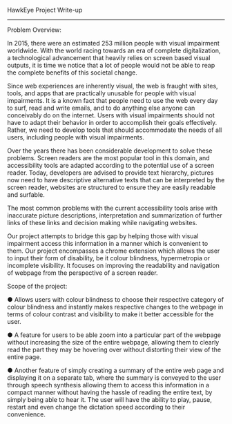 HawkEye
Project Write-up
________________________________________
Problem Overview: 

In 2015, there were an estimated 253 million people with visual impairment worldwide. With the world racing towards an era of complete digitalization, a technological advancement that heavily relies on screen based visual outputs, it is time we notice that a lot of people would not be able to reap the complete benefits of this societal change.

Since web experiences are inherently visual, the web is fraught with sites, tools, and apps that are practically unusable for people with visual impairments. It is a known fact that people need to use the web every day to surf, read and write emails, and to do anything else anyone can conceivably do on the internet. Users with visual impairments should not have to adapt their behavior in order to accomplish their goals effectively. Rather, we need to develop tools that should accommodate the needs of all users, including people with visual impairments.

Over the years there has been considerable development to solve these problems. Screen readers are the most popular tool in this domain, and accessibility tools are adapted according to the potential use of a screen reader. Today, developers are advised to provide text hierarchy, pictures now need to have descriptive alternative texts that can be interpreted by the screen reader, websites are structured to ensure they are easily readable and surfable.

The most common problems with the current accessibility tools arise with inaccurate picture descriptions, interpretation and summarization of further links of these links and decision making while navigating websites.

Our project attempts to bridge this gap by helping those with visual impairment access this information in a manner which is convenient to them. Our project encompasses a chrome extension which allows the user to input their form of disability, be it colour blindness, hypermetropia or incomplete visibility. It focuses on improving the readability and navigation of webpage from the perspective of a screen reader.

Scope of the project:

●	Allows users with colour blindness to choose their respective category of colour blindness and instantly makes respective changes to the webpage in terms of colour contrast and visibility to make it better accessible for the user.

●	A feature for users to be able zoom into a particular part of the webpage without increasing the size of the entire webpage, allowing them to clearly read the part they may be hovering over without distorting their view of the entire page.

●	Another feature of simply creating a summary of the entire web page and displaying it on a separate tab, where the summary is conveyed to the user through speech synthesis allowing them to access this information in a compact manner without having the hassle of reading the entire text, by simply being able to hear it. The user will have the ability to play, pause, restart and even change the dictation speed according to their convenience.
